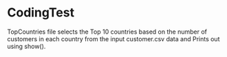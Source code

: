 # CodingTest
TopCountries file selects the Top 10 countries based on the number of customers in each country from the input customer.csv data and Prints out using show().

